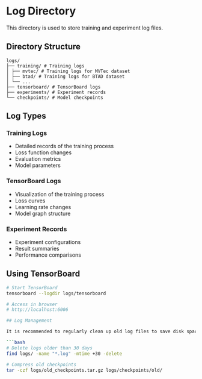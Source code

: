 # Log Directory

This directory is used to store training and experiment log files.

## Directory Structure


```
logs/
├── training/ # Training logs
│ ├── mvtec/ # Training logs for MVTec dataset
│ ├── btad/ # Training logs for BTAD dataset
│ └── ...
├── tensorboard/ # TensorBoard logs
├── experiments/ # Experiment records
└── checkpoints/ # Model checkpoints
```


## Log Types

### Training Logs
- Detailed records of the training process  
- Loss function changes  
- Evaluation metrics  
- Model parameters  

### TensorBoard Logs
- Visualization of the training process  
- Loss curves  
- Learning rate changes  
- Model graph structure  

### Experiment Records
- Experiment configurations  
- Result summaries  
- Performance comparisons  

## Using TensorBoard

```bash
# Start TensorBoard
tensorboard --logdir logs/tensorboard

# Access in browser
# http://localhost:6006

## Log Management

It is recommended to regularly clean up old log files to save disk space:

```bash
# Delete logs older than 30 days
find logs/ -name "*.log" -mtime +30 -delete

# Compress old checkpoints
tar -czf logs/old_checkpoints.tar.gz logs/checkpoints/old/

```